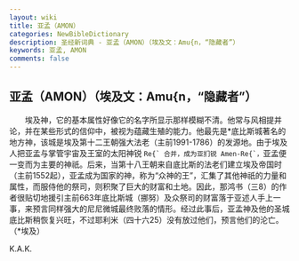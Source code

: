 ```yaml
---
layout: wiki
title: 亚孟（AMON）
categories: NewBibleDictionary
description: 圣经新词典 - 亚孟（AMON）（埃及文：Amu{n，“隐藏者”）
keywords: 亚孟, AMON
comments: false
---
```


## 亚孟（AMON）（埃及文：Amu{n，“隐藏者”）

　　埃及神，它的基本属性好像它的名字所显示那样模糊不清。他常与风相提并论，并在某些形式的信仰中，被视为蕴藏生殖的能力。他最先是*底比斯城著名的地方神，该城是埃及第十二王朝强大法老（主前1991-1786）的发源地。由于埃及人把亚孟与掌管宇宙及王室的太阳神锐 ``Re{` 合并，成为亚扪锐 Amen-Re{`，``亚孟便一变而为主要的神祇。后来，当第十八王朝来自底比斯的法老们建立埃及帝国时（主前1552起），亚孟成为国家的神，称为“众神的王”，汇集了其他神祇的力量和属性，而服侍他的祭司，则积聚了巨大的财富和土地。因此，那鸿书（三8）的作者很贴切地援引主前663年底比斯城（挪努）及众祭司的财富落于亚述人手上一事，来预言同样强大的尼尼微城最终败落的情形。经过此事后，亚孟神及他的圣城底比斯稍恢复兴旺，不过耶利米（四十六25）没有放过他们，预言他们的沦亡。（*埃及）

K.A.K.
